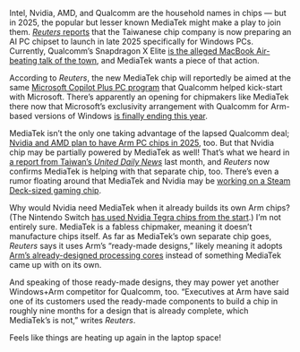 Intel, Nvidia, AMD, and Qualcomm are the household names in chips — but in 2025, the popular but lesser known MediaTek might make a play to join them. [*Reuters* reports](https://www.reuters.com/technology/mediatek-designs-arm-based-chip-microsofts-ai-laptops-say-sources-2024-06-11/?s=31) that the Taiwanese chip company is now preparing an AI PC chipset to launch in late 2025 specifically for Windows PCs. Currently, Qualcomm’s Snapdragon X Elite [is the alleged MacBook Air-beating talk of the town](/2024/5/30/24167745/microsoft-macbook-air-benchmarks-surface-laptop-copilot-plus-pc), and MediaTek wants a piece of that action.

According to *Reuters*, the new MediaTek chip will reportedly be aimed at the same [Microsoft Copilot Plus PC program](/2024/5/20/24160486/microsoft-copilot-plus-ai-arm-chips-pc-surface-event) that Qualcomm helped kick-start with Microsoft. There’s apparently an opening for chipmakers like MediaTek there now that Microsoft’s exclusivity arrangement with Qualcomm for Arm-based versions of Windows [is finally ending this year](https://stratechery.com/2024/an-interview-with-arm-ceo-rene-haas/#:~:text=RH%3A%20Yeah%2C%20maybe,of%20the%20year%2C%20yeah.).

MediaTek isn’t the only one taking advantage of the lapsed Qualcomm deal; [Nvidia and AMD plan to have Arm PC chips in 2025](/2023/10/23/23929240/nvidia-amd-cpu-arm-pc-chips-2025-release-rumors), too. But that Nvidia chip may be partially powered by MediaTek as well! That’s what we heard in [a report from Taiwan’s *United Daily News*](https://money.udn.com/money/story/5612/7959556) last month, and *Reuters* now confirms MediaTek is helping with that separate chip, too. There’s even a rumor floating around that MediaTek and Nvidia may be [working on a Steam Deck-sized gaming chip](https://hothardware.com/news/mediatek-gaming-handheld-nvidia-gpu-challenge-steam-deck).

Why would Nvidia need MediaTek when it already builds its own Arm chips? (The Nintendo Switch [has used Nvidia Tegra chips from the start](/2016/10/20/13346004/nintendo-took-the-guts-from-the-nvidia-shield-for-its-new-console).) I’m not entirely sure. MediaTek is a fabless chipmaker, meaning it doesn’t manufacture chips itself. As far as MediaTek’s own separate chip goes, *Reuters* says it uses Arm’s “ready-made designs,” likely meaning it adopts [Arm’s already-designed processing cores](/2024/5/29/24166216/arm-immortalis-g925-cortex-x925-mobile-soc) instead of something MediaTek came up with on its own.

And speaking of those ready-made designs, they may power yet another Windows+Arm competitor for Qualcomm, too. “Executives at Arm have said one of its customers used the ready-made components to build a chip in roughly nine months for a design that is already complete, which MediaTek’s is not,” writes *Reuters*.

Feels like things are heating up again in the laptop space!

